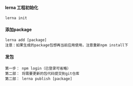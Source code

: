 #### lerna 工程初始化
    lerna init
#### 添加package
    lerna add [package]
    注意：如果生成的package包想再当前应用使用，注意重新npm install下

#### 发包
    第一步： npm login（已登录可省略）
    第二部： 将需要更新的包代码提交到git仓库
    第二部： lerna publish [package]
    